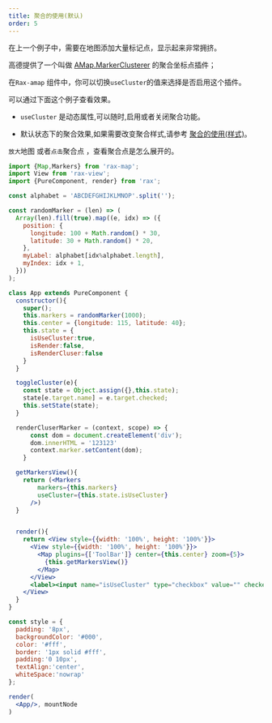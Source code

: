 ```yaml
---
title: 聚合的使用(默认)
order: 5
---
```


在上一个例子中，需要在地图添加大量标记点，显示起来非常拥挤。

高德提供了一个叫做 [AMap.MarkerClusterer](http://lbs.amap.com/api/javascript-api/reference/plugin#AMap.MarkerClusterer) 的聚合坐标点插件；

在`Rax-amap` 组件中，你可以切换`useCluster`的值来选择是否启用这个插件。

可以通过下面这个例子查看效果。

+ `useCluster` 是动态属性,可以随时,启用或者关闭聚合功能。

+ 默认状态下的聚合效果,如果需要改变聚合样式,请参考 [聚合的使用(样式)](/rax-map/components/markers/cluster2)。

`放大`地图 或者`点击`聚合点 ，查看聚合点是怎么展开的。



```jsx
import {Map,Markers} from 'rax-map';
import View from 'rax-view';
import {PureComponent, render} from 'rax';

const alphabet = 'ABCDEFGHIJKLMNOP'.split('');

const randomMarker = (len) => (
  Array(len).fill(true).map((e, idx) => ({
    position: {
      longitude: 100 + Math.random() * 30,
      latitude: 30 + Math.random() * 20,
    },
    myLabel: alphabet[idx%alphabet.length],
    myIndex: idx + 1,
  }))
);

class App extends PureComponent {
  constructor(){
    super();
    this.markers = randomMarker(1000);
    this.center = {longitude: 115, latitude: 40};
    this.state = {
      isUseCluster:true,
      isRender:false,
      isRenderCluser:false
    }
  }

  toggleCluster(e){
    const state = Object.assign({},this.state);
    state[e.target.name] = e.target.checked;
    this.setState(state);
  }

  renderCluserMarker = (context, scope) => {
      const dom = document.createElement('div');
      dom.innerHTML = '123123'
      context.marker.setContent(dom);
    }

  getMarkersView(){
    return (<Markers
        markers={this.markers}
        useCluster={this.state.isUseCluster}
      />)
  }


  render(){
    return <View style={{width: '100%', height: '100%'}}>
      <View style={{width: '100%', height: '100%'}}>
        <Map plugins={['ToolBar']} center={this.center} zoom={5}>
          {this.getMarkersView()}
        </Map>
      </View>
      <label><input name="isUseCluster" type="checkbox" value="" checked onClick={ (e) => { this.toggleCluster(e) } }/> isUseCluster </label>
    </View>
  }
}

const style = {
  padding: '8px',
  backgroundColor: '#000',
  color: '#fff',
  border: '1px solid #fff',
  padding:'0 10px',
  textAlign:'center',
  whiteSpace:'nowrap'
};

render(
  <App/>, mountNode
)
```

